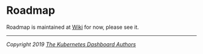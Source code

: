 # Roadmap

Roadmap is maintained at [Wiki](https://github.com/ogsyoo/dashboard/v2/wiki/Roadmap) for now, please see it.

----
_Copyright 2019 [The Kubernetes Dashboard Authors](https://github.com/ogsyoo/dashboard/v2/graphs/contributors)_
